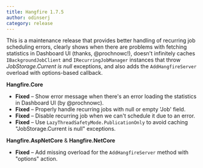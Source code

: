 ```yaml
---
title: Hangfire 1.7.5
author: odinserj
category: release
---
```


This is a maintenance release that provides better handling of recurring job scheduling errors, clearly shows when there are problems with fetching statistics in Dashboard UI (thanks, @prochnowc!), doesn't infinitely caches `IBackgroundJobClient` and `IRecurringJobManager` instances that throw *JobStorage.Current is null* exceptions, and also adds the `AddHangfireServer` overload with options-based callback.

**Hangfire.Core**

* **Fixed** – Show error message when there's an error loading the statistics in Dashboard UI (by @prochnowc).
* **Fixed** – Properly handle recurring jobs with null or empty 'Job' field.
* **Fixed** – Disable recurring job when we can't schedule it due to an error.
* **Fixed** – Use `LazyThreadSafetyMode.PublicationOnly` to avoid caching "JobStorage.Current is null" exceptions.

**Hangfire.AspNetCore** &amp; **Hangfire.NetCore**

* **Fixed** – Add missing overload for the `AddHangfireServer` method with "options" action.
